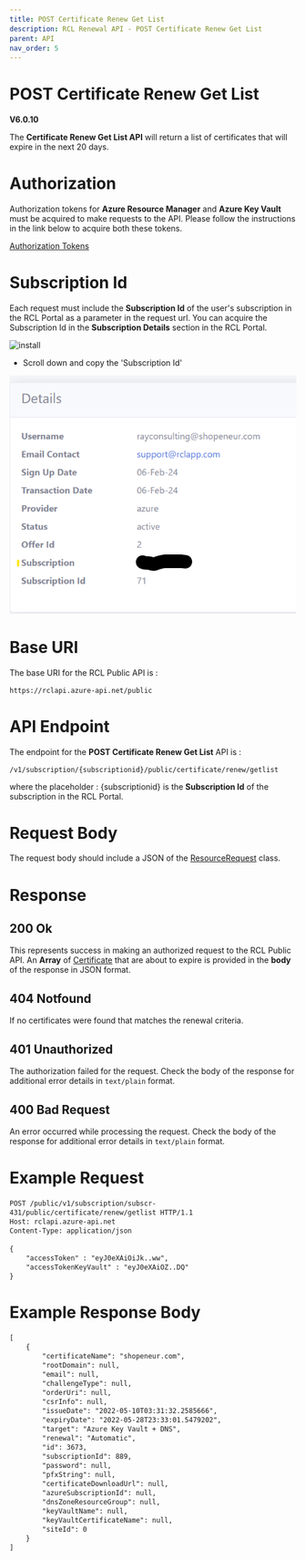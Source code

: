 ```yaml
---
title: POST Certificate Renew Get List
description: RCL Renewal API - POST Certificate Renew Get List
parent: API
nav_order: 5
---
```


# POST Certificate Renew Get List 
**V6.0.10**

The **Certificate Renew Get List API** will return a list of certificates that will expire in the next 20 days.

# Authorization

Authorization tokens for **Azure Resource Manager** and **Azure Key Vault** must be acquired to make requests to the API. Please follow the instructions in the link below to acquire both these tokens.

[Authorization Tokens](./authorization.md)

# Subscription Id

Each request must include the **Subscription Id** of the user's subscription in the RCL Portal as a parameter in the request url. You can acquire the Subscription Id in the **Subscription Details** section in the RCL Portal.

![install](../images/autorenew_configure/add_subscriptionid.png)

- Scroll down and copy the 'Subscription Id' 

![install](../images/autorenew_configure/add_subscriptionid2.png)

# Base URI

The base URI for the RCL Public API is :
```
https://rclapi.azure-api.net/public
```

# API Endpoint

The endpoint for the **POST Certificate Renew Get List** API is :

```
/v1/subscription/{subscriptionid}/public/certificate/renew/getlist
```

where the placeholder : {subscriptionid} is the **Subscription Id** of the subscription in the RCL Portal.

# Request Body

The request body should include a JSON of the [ResourceRequest](./models.md#resourcerequest) class.

# Response

## 200 Ok

This represents success in making an authorized request to the RCL Public API. An **Array** of [Certificate](./models.md#certificate) that are about to expire is provided in the **body** of the response in JSON format.

## 404 Notfound

If no certificates were found that matches the renewal criteria.

## 401 Unauthorized

The authorization failed for the request. Check the body of the response for additional error details in ``text/plain`` format.

## 400 Bad Request

An error occurred while processing the request. Check the body of the response for additional error details in ``text/plain`` format.

# Example Request

```
POST /public/v1/subscription/subscr-431/public/certificate/renew/getlist HTTP/1.1
Host: rclapi.azure-api.net
Content-Type: application/json

{
    "accessToken" : "eyJ0eXAiOiJk..ww",
    "accessTokenKeyVault" : "eyJ0eXAiOZ..DQ"
}
```

# Example Response Body
```
[
    {
        "certificateName": "shopeneur.com",
        "rootDomain": null,
        "email": null,
        "challengeType": null,
        "orderUri": null,
        "csrInfo": null,
        "issueDate": "2022-05-10T03:31:32.2585666",
        "expiryDate": "2022-05-28T23:33:01.5479202",
        "target": "Azure Key Vault + DNS",
        "renewal": "Automatic",
        "id": 3673,
        "subscriptionId": 889,
        "password": null,
        "pfxString": null,
        "certificateDownloadUrl": null,
        "azureSubscriptionId": null,
        "dnsZoneResourceGroup": null,
        "keyVaultName": null,
        "keyVaultCertificateName": null,
        "siteId": 0
    }
]

```



